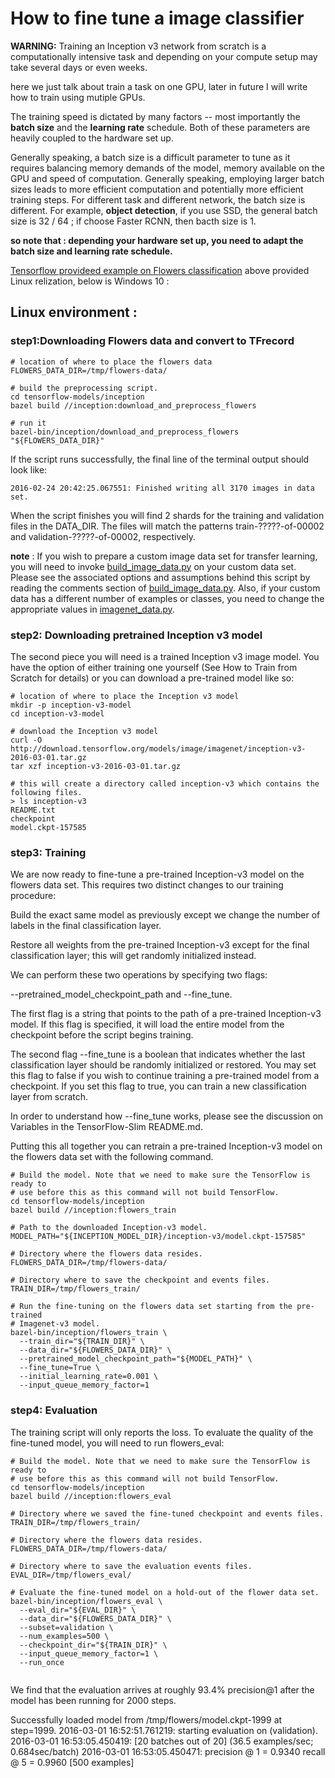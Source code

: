 # How to fine tune a image classifier

**WARNING:** Training an Inception v3 network from scratch is a computationally intensive task and depending on your compute setup may take several days or even weeks.

here we just talk about train a task on one GPU, later in future I will write how to train using mutiple GPUs. 

The training speed is dictated by many factors -- most importantly the **batch size** and the **learning rate** schedule. Both of these parameters are heavily coupled to the hardware set up.

Generally speaking, a batch size is a difficult parameter to tune as it requires balancing memory demands of the model, memory available on the GPU and speed of computation. Generally speaking, employing larger batch sizes leads to more efficient computation and potentially more efficient training steps. For different task and different network, the batch size is different. For example, **object detection**, if you use SSD, the general batch size is 32 / 64 ; if choose Faster RCNN, then bacth size is 1. 

**so note that : depending your hardware set up, you need to adapt the batch size and learning rate schedule.**

[Tensorflow provideed example on Flowers classification](https://github.com/tensorflow/models/tree/master/research/inception) 
above provided Linux relization, below is Windows 10 :

## Linux environment :

### step1:Downloading Flowers data and convert to TFrecord
```
# location of where to place the flowers data
FLOWERS_DATA_DIR=/tmp/flowers-data/

# build the preprocessing script.
cd tensorflow-models/inception
bazel build //inception:download_and_preprocess_flowers

# run it
bazel-bin/inception/download_and_preprocess_flowers "${FLOWERS_DATA_DIR}"
```
If the script runs successfully, the final line of the terminal output should look like:

```
2016-02-24 20:42:25.067551: Finished writing all 3170 images in data set.
```
When the script finishes you will find 2 shards for the training and validation files in the DATA_DIR. The files will match the patterns train-?????-of-00002 and validation-?????-of-00002, respectively.

**note** : If you wish to prepare a custom image data set for transfer learning, you will need to invoke [build_image_data.py](https://github.com/tensorflow/models/blob/master/research/inception/inception/data/build_image_data.py) on your custom data set. Please see the associated options and assumptions behind this script by reading the comments section of [build_image_data.py](https://github.com/tensorflow/models/blob/master/research/inception/inception/data/build_image_data.py). Also, if your custom data has a different number of examples or classes, you need to change the appropriate values in [imagenet_data.py](https://github.com/tensorflow/models/blob/master/research/inception/inception/imagenet_data.py).

### step2: Downloading pretrained Inception v3 model

The second piece you will need is a trained Inception v3 image model. You have the option of either training one yourself (See How to Train from Scratch for details) or you can download a pre-trained model like so:

```
# location of where to place the Inception v3 model
mkdir -p inception-v3-model
cd inception-v3-model

# download the Inception v3 model
curl -O http://download.tensorflow.org/models/image/imagenet/inception-v3-2016-03-01.tar.gz
tar xzf inception-v3-2016-03-01.tar.gz

# this will create a directory called inception-v3 which contains the following files.
> ls inception-v3
README.txt
checkpoint
model.ckpt-157585
```
### step3: Training 

We are now ready to fine-tune a pre-trained Inception-v3 model on the flowers data set. This requires two distinct changes to our training procedure:

Build the exact same model as previously except we change the number of labels in the final classification layer.

Restore all weights from the pre-trained Inception-v3 except for the final classification layer; this will get randomly initialized instead.

We can perform these two operations by specifying two flags: 

--pretrained_model_checkpoint_path and --fine_tune. 

The first flag is a string that points to the path of a pre-trained Inception-v3 model. If this flag is specified, it will load the entire model from the checkpoint before the script begins training.

The second flag --fine_tune is a boolean that indicates whether the last classification layer should be randomly initialized or restored. You may set this flag to false if you wish to continue training a pre-trained model from a checkpoint. If you set this flag to true, you can train a new classification layer from scratch.

In order to understand how --fine_tune works, please see the discussion on Variables in the TensorFlow-Slim README.md.

Putting this all together you can retrain a pre-trained Inception-v3 model on the flowers data set with the following command.

```
# Build the model. Note that we need to make sure the TensorFlow is ready to
# use before this as this command will not build TensorFlow.
cd tensorflow-models/inception
bazel build //inception:flowers_train

# Path to the downloaded Inception-v3 model.
MODEL_PATH="${INCEPTION_MODEL_DIR}/inception-v3/model.ckpt-157585"

# Directory where the flowers data resides.
FLOWERS_DATA_DIR=/tmp/flowers-data/

# Directory where to save the checkpoint and events files.
TRAIN_DIR=/tmp/flowers_train/

# Run the fine-tuning on the flowers data set starting from the pre-trained
# Imagenet-v3 model.
bazel-bin/inception/flowers_train \
  --train_dir="${TRAIN_DIR}" \
  --data_dir="${FLOWERS_DATA_DIR}" \
  --pretrained_model_checkpoint_path="${MODEL_PATH}" \
  --fine_tune=True \
  --initial_learning_rate=0.001 \
  --input_queue_memory_factor=1
  ```

### step4: Evaluation 

The training script will only reports the loss. To evaluate the quality of the fine-tuned model, you will need to run flowers_eval:

```
# Build the model. Note that we need to make sure the TensorFlow is ready to
# use before this as this command will not build TensorFlow.
cd tensorflow-models/inception
bazel build //inception:flowers_eval

# Directory where we saved the fine-tuned checkpoint and events files.
TRAIN_DIR=/tmp/flowers_train/

# Directory where the flowers data resides.
FLOWERS_DATA_DIR=/tmp/flowers-data/

# Directory where to save the evaluation events files.
EVAL_DIR=/tmp/flowers_eval/

# Evaluate the fine-tuned model on a hold-out of the flower data set.
bazel-bin/inception/flowers_eval \
  --eval_dir="${EVAL_DIR}" \
  --data_dir="${FLOWERS_DATA_DIR}" \
  --subset=validation \
  --num_examples=500 \
  --checkpoint_dir="${TRAIN_DIR}" \
  --input_queue_memory_factor=1 \
  --run_once
  
```
We find that the evaluation arrives at roughly 93.4% precision@1 after the model has been running for 2000 steps.

Successfully loaded model from /tmp/flowers/model.ckpt-1999 at step=1999.
2016-03-01 16:52:51.761219: starting evaluation on (validation).
2016-03-01 16:53:05.450419: [20 batches out of 20] (36.5 examples/sec; 0.684sec/batch)
2016-03-01 16:53:05.450471: precision @ 1 = 0.9340 recall @ 5 = 0.9960 [500 examples]
